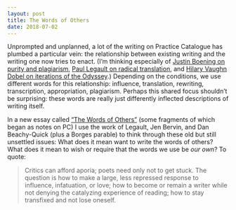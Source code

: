 ```yaml
---
layout: post
title: The Words of Others
date: 2018-07-02
---
```

Unprompted and unplanned, a lot of the writing on Practice Catalogue has plumbed a particular vein: the relationship between existing writing and the writing one now tries to enact. (I’m thinking especially of [Justin Boening on purity and plagiarism](http://practicecatalogue.com/2017/09/26/Justin-Boening-on-Purity.html), [Paul Legault on radical translation](http://practicecatalogue.com/2017/10/12/Legault.html), and [Hilary Vaughn Dobel on iterations of the Odyssey](http://practicecatalogue.com/2018/06/18/Dobel-Three-Odysseys.html).) Depending on the conditions, we use different words for this relationship: influence, translation, rewriting, transcription, appropriation, plagiarism. Perhaps this shared focus shouldn’t be surprising: these words are really just differently inflected descriptions of writing itself.

In a new essay called [“The Words of Others”](http://thediagram.com/galleys/rev_beachybervinlegault.html) (some fragments of which began as notes on PC) I use the work of Legault, Jen Bervin, and Dan Beachy-Quick (plus a Borges parable) to think through these old but still unsettled issues: What does it mean want to write the words of others? What does it mean to wish or require that the words we use be _our own_? To quote:

>Critics can afford aporia; poets need only not to get stuck. The question is how to make a large, less repressed response to influence, infatuation, or love; how to become or remain a writer while not denying the catalyzing experience of reading; how to stay transfixed and not lose oneself.
